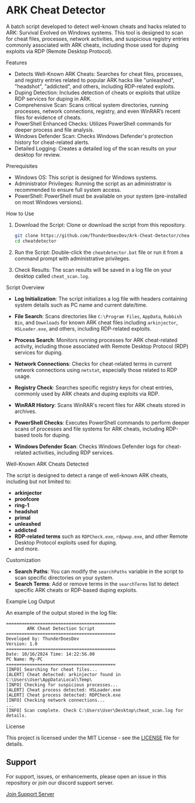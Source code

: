 
ARK Cheat Detector
===========================

A batch script developed to detect well-known cheats and hacks related to ARK: Survival Evolved on Windows systems. This tool is designed to scan for cheat files, processes, network activities, and suspicious registry entries commonly associated with ARK cheats, including those used for duping exploits via RDP (Remote Desktop Protocol).

Features

- Detects Well-Known ARK Cheats: Searches for cheat files, processes, and registry entries related to popular ARK hacks like "unleashed", "headshot", "addicted", and others, including RDP-related exploits.
- Duping Detection: Includes detection of cheats or exploits that utilize RDP services for duping in ARK.
- Comprehensive Scan: Scans critical system directories, running processes, network connections, registry, and even WinRAR’s recent files for evidence of cheats.
- PowerShell Enhanced Checks: Utilizes PowerShell commands for deeper process and file analysis.
- Windows Defender Scan: Checks Windows Defender's protection history for cheat-related alerts.
- Detailed Logging: Creates a detailed log of the scan results on your desktop for review.

Prerequisites

- Windows OS: This script is designed for Windows systems.
- Administrator Privileges: Running the script as an administrator is recommended to ensure full system access.
- PowerShell: PowerShell must be available on your system (pre-installed on most Windows versions).

How to Use

1. Download the Script: Clone or download the script from this repository.

   ```bash
   git clone https://github.com/ThunderDoesDev/Ark-Cheat-Detector/cheatdetector.git
   cd cheatdetector
   ```

2. Run the Script: Double-click the `cheatdetector.bat` file or run it from a command prompt with administrative privileges.

3. Check Results: The scan results will be saved in a log file on your desktop called `cheat_scan.log`.

Script Overview

- **Log Initialization**: The script initializes a log file with headers containing system details such as PC name and current date/time.
  
- **File Search**: Scans directories like `C:\Program Files`, `AppData`, `Rubbish Bin`, and `Downloads` for known ARK cheat files including `arkinjector`, `HSLoader.exe`, and others, including RDP-related exploits.

- **Process Search**: Monitors running processes for ARK cheat-related activity, including those associated with Remote Desktop Protocol (RDP) services for duping.

- **Network Connections**: Checks for cheat-related terms in current network connections using `netstat`, especially those related to RDP usage.

- **Registry Check**: Searches specific registry keys for cheat entries, commonly used by ARK cheats and duping exploits via RDP.

- **WinRAR History**: Scans WinRAR's recent files for ARK cheats stored in archives.

- **PowerShell Checks**: Executes PowerShell commands to perform deeper scans of processes and file systems for ARK cheats, including RDP-based tools for duping.

- **Windows Defender Scan**: Checks Windows Defender logs for cheat-related activities, including RDP services.

Well-Known ARK Cheats Detected

The script is designed to detect a range of well-known ARK cheats, including but not limited to:
- **arkinjector**
- **proofcore**
- **ring-1**
- **headshot**
- **primal**
- **unleashed**
- **addicted**
- **RDP-related terms** such as `RDPCheck.exe`, `rdpwup.exe`, and other Remote Desktop Protocol exploits used for duping.
- and more.

Customization

- **Search Paths**: You can modify the `searchPaths` variable in the script to scan specific directories on your system.
- **Search Terms**: Add or remove terms in the `searchTerms` list to detect specific ARK cheats or RDP-based duping exploits.

Example Log Output

An example of the output stored in the log file:

```
==========================================
        ARK Cheat Detection Script
==========================================
Developed by: ThunderDoesDev
Version: 1.0
==========================================
Date: 10/16/2024 Time: 14:22:56.00
PC Name: My-PC
==========================================
[INFO] Searching for cheat files...
[ALERT] Cheat detected: arkinjector found in C:\Users\User\AppData\Local\Temp\
[INFO] Checking for suspicious processes...
[ALERT] Cheat process detected: HSLoader.exe
[ALERT] Cheat process detected: RDPCheck.exe
[INFO] Checking network connections...
...
[INFO] Scan complete. Check C:\Users\User\Desktop\cheat_scan.log for details.
```

License

This project is licensed under the MIT License - see the [LICENSE](LICENSE) file for details.

## Support

For support, issues, or enhancements, please open an issue in this repository or join our discord support server.

[Join Support Server](https://discord.gg/thunderdoesdev)
